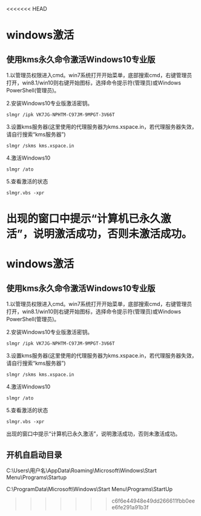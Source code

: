 <<<<<<< HEAD
# windows激活

## 使用kms永久命令激活Windows10专业版
1.以管理员权限进入cmd。win7系统打开开始菜单，底部搜索cmd，右键管理员打开，win8.1/win10则右键开始图标，选择命令提示符(管理员)或Windows PowerShell(管理员)。

2.安装Windows10专业版激活密钥。
```
slmgr /ipk VK7JG-NPHTM-C97JM-9MPGT-3V66T
```
3.设置kms服务器(这里使用的代理服务器为kms.xspace.in，若代理服务器失效，请自行搜索“kms服务器”)
```
slmgr /skms kms.xspace.in
```
4.激活Windows10
```
slmgr /ato
```

5.查看激活的状态
```
slmgr.vbs -xpr
```

出现的窗口中提示“计算机已永久激活”，说明激活成功，否则未激活成功。
=======
# windows激活

## 使用kms永久命令激活Windows10专业版
1.以管理员权限进入cmd。win7系统打开开始菜单，底部搜索cmd，右键管理员打开，win8.1/win10则右键开始图标，选择命令提示符(管理员)或Windows PowerShell(管理员)。

2.安装Windows10专业版激活密钥。
```
slmgr /ipk VK7JG-NPHTM-C97JM-9MPGT-3V66T
```
3.设置kms服务器(这里使用的代理服务器为kms.xspace.in，若代理服务器失效，请自行搜索“kms服务器”)
```
slmgr /skms kms.xspace.in
```
4.激活Windows10
```
slmgr /ato
```

5.查看激活的状态
```
slmgr.vbs -xpr
```

出现的窗口中提示“计算机已永久激活”，说明激活成功，否则未激活成功。

## 开机自启动目录

C:\Users\用户名\AppData\Roaming\Microsoft\Windows\Start Menu\Programs\Startup

C:\ProgramData\Microsoft\Windows\Start Menu\Programs\StartUp
>>>>>>> c6f6e44948e49dd266611fbb0eee6fe291a91b3f

